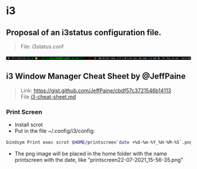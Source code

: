# i3

## Proposal of an i3status configuration file.  
> File: i3status.conf  


![Screenshot](screenshot.png)  


## i3 Window Manager Cheat Sheet by @JeffPaine
> Link: https://gist.github.com/JeffPaine/cbdf57c3721546b14113  
> File [i3-cheat-sheet.md](i3-cheat-sheet.md)  

### Print Screen
* Install scrot
* Put in the file ~/.config/i3/config:
```bash
bindsym Print exec scrot $HOME/printscreen`date +%d-%m-%Y_%H-%M-%S`.png
```
* The png image will be placed in the home folder with the name  
printscreen with the date, like "printscreen22-07-2021_15-56-35.png"